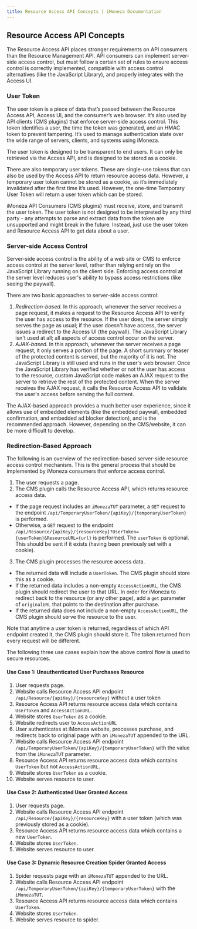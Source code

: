 ```yaml
---
title: Resource Access API Concepts | iMoneza Documentation
---
```

## Resource Access API Concepts

The Resource Access API places stronger requirements on API consumers than the Resource Management API. API consumers can implement server-side access control, but must follow a certain set of rules to ensure access control is correctly implemented, compatible with access control alternatives (like the JavaScript Library), and properly integrates with the Access UI.

### User Token

The user token is a piece of data that’s passed between the Resource Access API, Access UI, and the consumer’s web browser. It’s also used by API clients (CMS plugins) that enforce server-side access control. This token identifies a user, the time the token was generated, and an HMAC token to prevent tampering. It’s used to manage authentication state over the wide range of servers, clients, and systems using iMoneza.

The user token is designed to be transparent to end users. It can only be retrieved via the Access API, and is designed to be stored as a cookie.

There are also temporary user tokens. These are single-use tokens that can also be used by the Access API to return resource access data. However, a temporary user token cannot be stored as a cookie, as it’s immediately invalidated after the first time it’s used. However, the one-time Temporary User Token will return a user token which can be stored.

iMoneza API Consumers (CMS plugins) must receive, store, and transmit the user token. The user token is not designed to be interpreted by any third party - any attempts to parse and extract data from the token are unsupported and might break in the future. Instead, just use the user token and Resource Access API to get data about a user.

### Server-side Access Control

Server-side access control is the ability of a web site or CMS to enforce access control at the server level, rather than relying entirely on the JavaScript Library running on the client side. Enforcing access control at the server level reduces user's ability to bypass access restrictions (like seeing the paywall).

There are two basic approaches to server-side access control:
1. *Redirection-based.* In this approach, whenever the server receives a page request, it makes a request to the Resource Access API to verify the user has access to the resource. If the user does, the server simply serves the page as usual; if the user doesn't have access, the server issues a redirect to the Access UI (the paywall). The JavaScript Library isn't used at all; all aspects of access control occur on the server.
2. *AJAX-based.* In this approach, whenever the server receives a page request, it only serves a portion of the page. A short summary or teaser of the protected content is served, but the majority of it is not. The JavaScript Library is still used and runs in the user's web browser. Once the JavaScript Library has verified whether or not the user has access to the resource, custom JavaScript code makes an AJAX request to the server to retrieve the rest of the protected content. When the server receives the AJAX request, it calls the Resource Access API to validate the user's access before serving the full content.
 
The AJAX-based approach provides a much better user experience, since it allows use of embedded elements (like the embedded paywall, embedded confirmation, and embedded ad blocker detection), and is the recommended approach. However, depending on the CMS/website, it can be more difficult to develop.

### Redirection-Based Approach

The following is an overview of the redirection-based server-side resource access control mechanism. This is the general process that should be implemented by iMoneza consumers that enforce access control.

1.	The user requests a page.  
2.	The CMS plugin calls the Resource Access API, which returns resource access data. 
  * If the page request includes an `iMonezaTUT` parameter, a `GET` request to the endpoint `/api/TemporaryUserToken/{apiKey}/{temporaryUserToken}` is performed.  
  * Otherwise, a `GET` request to the endpoint `/api/Resource/{apiKey}/{resourceKey}?UserToken={userToken}&ResourceURL={url}` is performed.  The `userToken` is optional. This should be sent if it exists (having been previously set with a cookie).  
3.	The CMS plugin processes the resource access data.  
  * The returned data will include a `UserToken`. The CMS plugin should store this as a cookie.  
  * If the returned data includes a non-empty `AccessActionURL`, the CMS plugin should redirect the user to that URL.  In order for iMoneza to redirect back to the resource (or any other page), add a `get` parameter of `originalURL` that points to the destination after purchase. 
  * If the returned data does not include a non-empty `AccessActionURL`, the CMS plugin should serve the resource to the user.  

Note that anytime a user token is returned, regardless of which API endpoint created it, the CMS plugin should store it. The token returned from every request will be different.  

The following three use cases explain how the above control flow is used to secure resources.  

#### Use Case 1: Unauthenticated User Purchases Resource

1.	User requests page.  
2.	Website calls Resource Access API endpoint `/api/Resource/{apiKey}/{resourceKey}` without a user token  
3.	Resource Access API returns resource access data which contains `UserToken` and `AccessActionURL`.  
4.	Website stores `UserToken` as a cookie.  
5.	Website redirects user to `AccessActionURL`  
6.	User authenticates at iMoneza website, processes purchase, and redirects back to original page with an `iMonezaTUT` appended to the URL.  
7.	Website calls Resource Access API endpoint `/api/TemporaryUserToken/{apiKey}/{temporaryUserToken}` with the value from the `iMonezaTUT` parameter.  
8.	Resource Access API returns resource access data which contains `UserToken` but not `AccessActionURL`.  
9.	Website stores `UserToken` as a cookie.  
10.	Website serves resource to user.  

#### Use Case 2: Authenticated User Granted Access

1.	User requests page.  
2.	Website calls Resource Access API endpoint `/api/Resource/{apiKey}/{resourceKey}` with a user token (which was previously stored as a cookie).  
3.	Resource Access API returns resource access data which contains a new `UserToken`.  
4.	Website stores `UserToken`.  
5.	Website serves resource to user.  

#### Use Case 3: Dynamic Resource Creation Spider Granted Access

1.	Spider requests page with an `iMonezaTUT` appended to the URL.  
2.	Website calls Resource Access API endpoint `/api/TemporaryUserToken/{apiKey}/{temporaryUserToken}` with the `iMonezaTUT`.  
3.	Resource Access API returns resource access data which contains `UserToken`.  
4.	Website stores `UserToken`.  
5.	Website serves resource to spider.  

